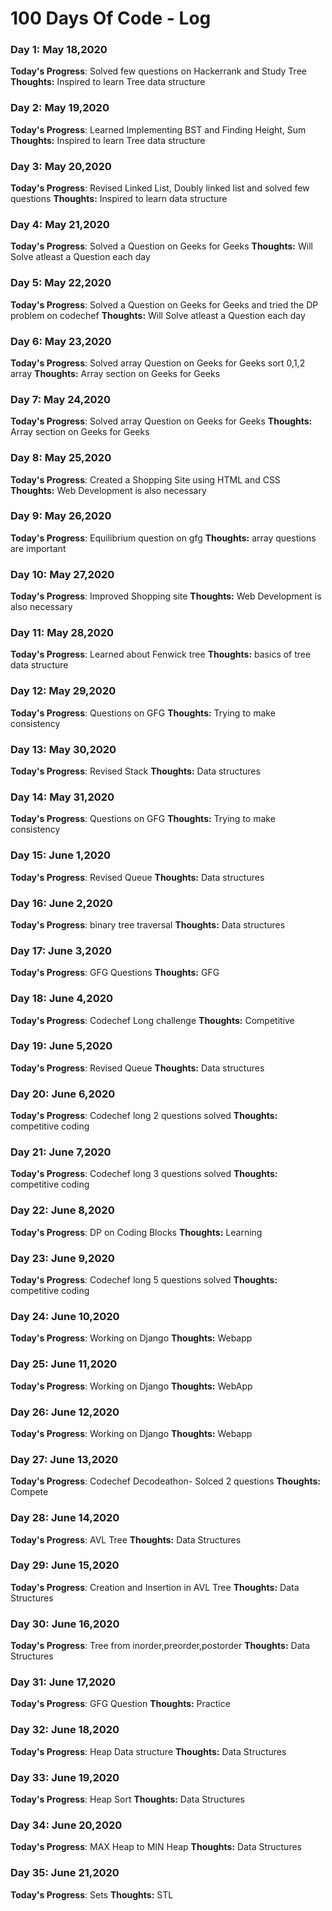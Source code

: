 # 100 Days Of Code - Log

### Day 1: May 18,2020

**Today's Progress**: Solved few questions on Hackerrank and Study Tree
**Thoughts:** Inspired to learn Tree data structure

### Day 2: May 19,2020

**Today's Progress**: Learned Implementing BST and Finding Height, Sum
**Thoughts:** Inspired to learn Tree data structure

### Day 3: May 20,2020

**Today's Progress**: Revised Linked List, Doubly linked list and solved few questions
**Thoughts:** Inspired to learn data structure

### Day 4: May 21,2020

**Today's Progress**: Solved a Question on Geeks for Geeks
**Thoughts:** Will Solve atleast a Question each day

### Day 5: May 22,2020

**Today's Progress**: Solved a Question on Geeks for Geeks and tried the DP problem on codechef
**Thoughts:** Will Solve atleast a Question each day

### Day 6: May 23,2020

**Today's Progress**: Solved array Question on Geeks for Geeks sort 0,1,2 array
**Thoughts:** Array section on Geeks for Geeks

### Day 7: May 24,2020

**Today's Progress**: Solved array Question on Geeks for Geeks
**Thoughts:** Array section on Geeks for Geeks

### Day 8: May 25,2020

**Today's Progress**: Created a Shopping Site using HTML and CSS 
**Thoughts:** Web Development is also necessary

### Day 9: May 26,2020

**Today's Progress**: Equilibrium question on gfg 
**Thoughts:** array questions are important

### Day 10: May 27,2020

**Today's Progress**: Improved Shopping site
**Thoughts:** Web Development is also necessary

### Day 11: May 28,2020

**Today's Progress**: Learned about Fenwick tree
**Thoughts:** basics of tree data structure

### Day 12: May 29,2020

**Today's Progress**: Questions on GFG
**Thoughts:** Trying to make consistency

### Day 13: May 30,2020

**Today's Progress**: Revised Stack
**Thoughts:** Data structures

### Day 14: May 31,2020

**Today's Progress**: Questions on GFG
**Thoughts:** Trying to make consistency

### Day 15: June 1,2020

**Today's Progress**: Revised Queue
**Thoughts:** Data structures

### Day 16: June 2,2020

**Today's Progress**: binary tree traversal
**Thoughts:** Data structures

### Day 17: June 3,2020

**Today's Progress**: GFG Questions
**Thoughts:** GFG

### Day 18: June 4,2020

**Today's Progress**: Codechef Long challenge
**Thoughts:** Competitive

### Day 19: June 5,2020

**Today's Progress**: Revised Queue
**Thoughts:** Data structures

### Day 20: June 6,2020

**Today's Progress**: Codechef long 2 questions solved
**Thoughts:** competitive coding

### Day 21: June 7,2020

**Today's Progress**: Codechef long 3 questions solved
**Thoughts:** competitive coding

### Day 22: June 8,2020

**Today's Progress**: DP on Coding Blocks
**Thoughts:** Learning

### Day 23: June 9,2020

**Today's Progress**: Codechef long 5 questions solved
**Thoughts:** competitive coding

### Day 24: June 10,2020

**Today's Progress**: Working on Django
**Thoughts:** Webapp

### Day 25: June 11,2020

**Today's Progress**: Working on Django
**Thoughts:** WebApp

### Day 26: June 12,2020

**Today's Progress**: Working on Django
**Thoughts:** Webapp

### Day 27: June 13,2020

**Today's Progress**: Codechef Decodeathon- Solced 2 questions
**Thoughts:** Compete

### Day 28: June 14,2020

**Today's Progress**: AVL Tree
**Thoughts:** Data Structures

### Day 29: June 15,2020

**Today's Progress**: Creation and Insertion in AVL Tree
**Thoughts:** Data Structures

### Day 30: June 16,2020

**Today's Progress**: Tree from inorder,preorder,postorder
**Thoughts:** Data Structures

### Day 31: June 17,2020

**Today's Progress**: GFG Question
**Thoughts:** Practice

### Day 32: June 18,2020

**Today's Progress**: Heap Data structure
**Thoughts:** Data Structures

### Day 33: June 19,2020

**Today's Progress**: Heap Sort
**Thoughts:** Data Structures

### Day 34: June 20,2020

**Today's Progress**: MAX Heap to MIN Heap
**Thoughts:** Data Structures

### Day 35: June 21,2020

**Today's Progress**: Sets
**Thoughts:** STL
